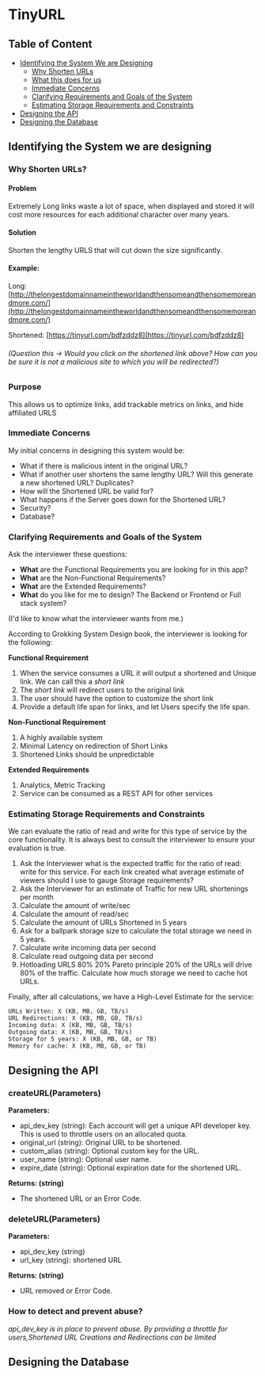 # TinyURL

## Table of Content
- [Identifying the System We are Designing](#identifying-the-system-we-are-designing)
  - [Why Shorten URLs](#why-shorten-urls)
  - [What this does for us](#what-this-does-for-us)
  - [Immediate Concerns](#immediate-concerns)
  - [Clarifying Requirements and Goals of the System](#clarifying-requirements-and-goals-of-the-system)
  - [Estimating Storage Requirements and Constraints](#estimating-storage-requirements-and-constraints)
- [Designing the API](#designing-the-api)
- [Designing the Database](#designing-the-database)

## Identifying the System we are designing

### Why Shorten URLs?

#### Problem

Extremely Long links waste a lot of space, when displayed and stored it will cost more resources for each additional character over many years.

#### Solution

Shorten the lengthy URLS that will cut down the size significantly.

#### Example:

Long:
[http://thelongestdomainnameintheworldandthensomeandthensomemoreandmore.com/](http://thelongestdomainnameintheworldandthensomeandthensomemoreandmore.com/)

Shortened:
[https://tinyurl.com/bdfzddz8](https://tinyurl.com/bdfzddz8)

###### (Question this -> Would you click on the shortened link above? How can you be sure it is not a malicious site to which you will be redirected?)

### Purpose

This allows us to optimize links, add trackable metrics on links, and hide affiliated URLS

### Immediate Concerns

My initial concerns in designing this system would be:
- What if there is malicious intent in the original URL?
- What if another user shortens the same lengthy URL? Will this generate a new shortened URL? Duplicates?
- How will the Shortened URL be valid for?
- What happens if the Server goes down for the Shortened URL?
- Security?
- Database?

### Clarifying Requirements and Goals of the System

Ask the interviewer these questions:

- **What** are the Functional Requirements you are looking for in this app?
- **What** are the Non-Functional Requirements?
- **What** are the Extended Requirements?
- **What** do you like for me to design? The Backend or Frontend or Full stack system?

(I'd like to know what the interviewer wants from me.)

According to Grokking System Design book, the interviewer is looking for the following:

**Functional Requirement**
1. When the service consumes a URL it will output a shortened and Unique link. We can call this a *short link*
2. The *short link* will redirect users to the original link
3. The user should have the option to customize the short link
4. Provide a default life span for links, and let Users specify the life span.

**Non-Functional Requirement**
1. A highly available system
2. Minimal Latency on redirection of Short Links
3. Shortened Links should be unpredictable

**Extended Requirements**
1. Analytics, Metric Tracking
2. Service can be consumed as a REST API for other services

### Estimating Storage Requirements and Constraints

We can evaluate the ratio of read and write for this type of service by the core functionality. It is always best to consult the interviewer to ensure your evaluation is true.

1. Ask the Interviewer what is the expected traffic for the ratio of read: write for this service. For each link created what average estimate of viewers should I use to gauge Storage requirements?
2. Ask the Interviewer for an estimate of Traffic for new URL shortenings per month
3. Calculate the amount of write/sec
4. Calculate the amount of read/sec
5. Calculate the amount of URLs Shortened in 5 years
6. Ask for a ballpark storage size to calculate the total storage we need in 5 years.
7. Calculate write incoming data per second
8. Calculate read outgoing data per second
9. Hotloading URLS 80% 20% Pareto principle 20% of the URLs will drive 80% of the traffic. Calculate how much storage we need to cache hot URLs.

Finally, after all calculations, we have a High-Level Estimate for the service:

```
URLs Written: X (KB, MB, GB, TB/s)
URL Redirections: X (KB, MB, GB, TB/s)
Incoming data: X (KB, MB, GB, TB/s)
Outgoing data: X (KB, MB, GB, TB/s)
Storage for 5 years: X (KB, MB, GB, or TB)
Memory for cache: X (KB, MB, GB, or TB)
```

## Designing the API

### createURL(Parameters)

**Parameters:**
- api_dev_key (string): Each account will get a unique API developer key. This is used to throttle users on an allocated quota.
- original_url (string): Original URL to be shortened.
- custom_alias (string): Optional custom key for the URL.
- user_name (string): Optional user name.
- expire_date (string): Optional expiration date for the shortened URL.

**Returns: (string)**
- The shortened URL or an Error Code.

### deleteURL(Parameters)

**Parameters:**
- api_dev_key (string)
- url_key (string): shortened URL

**Returns: (string)**
- URL removed or Error Code.

### How to detect and prevent abuse?

*api_dev_key is in place to prevent abuse. By providing a throttle for users,Shortened URL Creations and Redirections can be limited*

## Designing the Database



